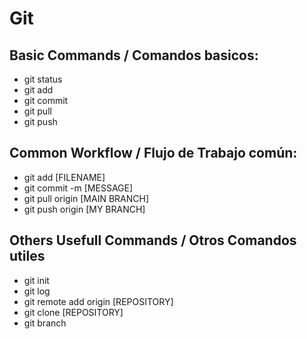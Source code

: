 # Git

## Basic Commands / Comandos basicos: 
- git status 
- git add
- git commit
- git pull 
- git push

## Common Workflow / Flujo de Trabajo común:
- git add [FILENAME]
- git commit -m [MESSAGE]
- git pull origin [MAIN BRANCH]
- git push origin [MY BRANCH]

## Others Usefull Commands / Otros Comandos utiles
- git init
- git log
- git remote add origin [REPOSITORY]
- git clone [REPOSITORY]
- git branch